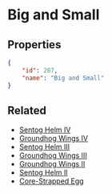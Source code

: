 # Big and Small

<no description available>

## Properties

```json
{
    "id": 287,
    "name": "Big and Small"
}
```

## Related

- [Sentog Helm IV](../items/17872-sentog-helm-iv.md)
- [Groundhog Wings IV](../items/17876-groundhog-wings-iv.md)
- [Sentog Helm III](../items/17871-sentog-helm-iii.md)
- [Groundhog Wings III](../items/17875-groundhog-wings-iii.md)
- [Groundhog Wings II](../items/17874-groundhog-wings-ii.md)
- [Sentog Helm II](../items/17870-sentog-helm-ii.md)
- [Core-Strapped Egg](../items/17878-core-strapped-egg.md)

